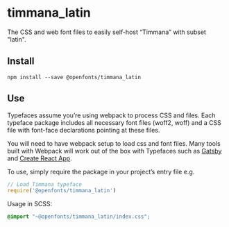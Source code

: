 
# timmana_latin

The CSS and web font files to easily self-host “Timmana” with subset "latin".

## Install

`npm install --save @openfonts/timmana_latin`

## Use

Typefaces assume you’re using webpack to process CSS and files. Each typeface
package includes all necessary font files (woff2, woff) and a CSS file with
font-face declarations pointing at these files.

You will need to have webpack setup to load css and font files. Many tools built
with Webpack will work out of the box with Typefaces such as [Gatsby](https://github.com/gatsbyjs/gatsby)
and [Create React App](https://github.com/facebookincubator/create-react-app).

To use, simply require the package in your project’s entry file e.g.

```javascript
// Load Timmana typeface
require('@openfonts/timmana_latin')
```

Usage in SCSS:
```scss
@import "~@openfonts/timmana_latin/index.css";
```
